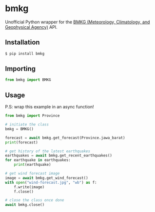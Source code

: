 # bmkg
Unofficial Python wrapper for the [BMKG (Meteorology, Climatology, and Geophysical Agency)](https://www.bmkg.go.id/) API.<br>

## Installation
```bash
$ pip install bmkg
```

## Importing
```py
from bmkg import BMKG
```

## Usage
P.S: wrap this example in an async function!
```py
from bmkg import Province

# initiate the class
bmkg = BMKG()

forecast = await bmkg.get_forecast(Province.jawa_barat)
print(forecast)

# get history of the latest earthquakes
earthquakes = await bmkg.get_recent_earthquakes()
for earthquake in earthquakes:
    print(earthquake)

# get wind forecast image
image = await bmkg.get_wind_forecast()
with open("wind-forecast.jpg", "wb") as f:
    f.write(image)
    f.close()

# close the class once done
await bmkg.close()
```